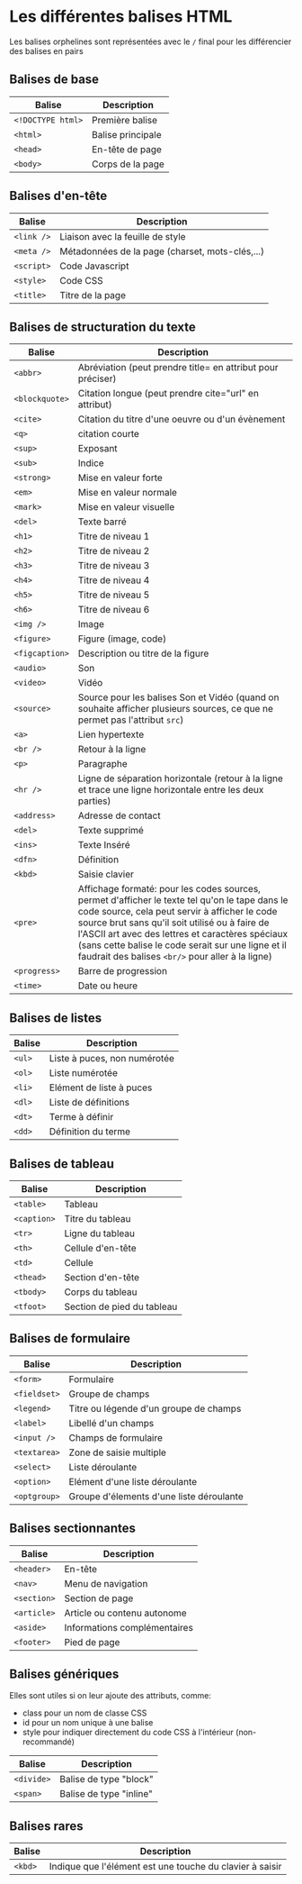 # Les différentes balises HTML
Les balises orphelines sont représentées avec le ``/`` final pour les différencier des balises en pairs

## Balises de base
| Balise | Description |
|--------|-------------|
| ``<!DOCTYPE html>`` | Première balise |
| ``<html>`` | Balise principale |
| ``<head>`` | En-tête de page |
| ``<body>`` | Corps de la page |

## Balises d'en-tête
| Balise | Description |
|--------|-------------|
| ``<link />`` | Liaison avec la feuille de style |
| ``<meta />`` | Métadonnées de la page (charset, mots-clés,...) |
| ``<script>`` | Code Javascript |
| ``<style>`` | Code CSS |
| ``<title>`` | Titre de la page |

## Balises de structuration du texte
| Balise | Description |
|--------|-------------|
| ``<abbr>`` | Abréviation (peut prendre title= en attribut pour préciser) |
| ``<blockquote>`` | Citation longue (peut prendre cite="url" en attribut) |
| ``<cite>`` | Citation du titre d'une oeuvre ou d'un évènement |
| ``<q>`` | citation courte |
| ``<sup>`` | Exposant |
| ``<sub>`` | Indice |
| ``<strong>`` | Mise en valeur forte |
| ``<em>`` | Mise en valeur normale |
| ``<mark>`` | Mise en valeur visuelle |
| ``<del>`` | Texte barré |
| ``<h1>`` | Titre de niveau 1 |
| ``<h2>`` | Titre de niveau 2 |
| ``<h3>`` | Titre de niveau 3 |
| ``<h4>`` | Titre de niveau 4 |
| ``<h5>`` | Titre de niveau 5 |
| ``<h6>`` | Titre de niveau 6 |
| ``<img />`` | Image |
| ``<figure>`` | Figure (image, code) |
| ``<figcaption>`` | Description ou titre de la figure |
| ``<audio>`` | Son |
| ``<video>`` | Vidéo |
| ``<source>`` | Source pour les balises Son et Vidéo (quand on souhaite afficher plusieurs sources, ce que ne permet pas l'attribut ``src``) |
| ``<a>`` | Lien hypertexte |
| ``<br />`` | Retour à la ligne |
| ``<p>`` | Paragraphe |
| ``<hr />`` | Ligne de séparation horizontale (retour à la ligne et trace une ligne horizontale entre les deux parties) |
| ``<address>`` | Adresse de contact |
| ``<del>`` | Texte supprimé |
| ``<ins>`` | Texte Inséré |
| ``<dfn>`` | Définition |
| ``<kbd>`` | Saisie clavier |
| ``<pre>`` | Affichage formaté: pour les codes sources, permet d'afficher le texte tel qu'on le tape dans le code source, cela peut servir à afficher le code source brut sans qu'il soit utilisé ou à faire de l'ASCII art avec des lettres et caractères spéciaux (sans cette balise le code serait sur une ligne et il faudrait des balises ``<br/>`` pour aller à la ligne) |
| ``<progress>`` | Barre de progression |
| ``<time>`` | Date ou heure |

## Balises de listes
| Balise | Description |
|--------|-------------|
| ``<ul>`` | Liste à puces, non numérotée |
| ``<ol>`` | Liste numérotée |
| ``<li>`` | Elément de liste à puces |
| ``<dl>`` | Liste de définitions |
| ``<dt>`` | Terme à définir |
| ``<dd>`` | Définition du terme |

## Balises de tableau
| Balise | Description |
|--------|-------------|
| ``<table>`` | Tableau |
| ``<caption>`` | Titre du tableau |
| ``<tr>`` | Ligne du tableau |
| ``<th>`` | Cellule d'en-tête |
| ``<td>`` | Cellule |
| ``<thead>`` | Section d'en-tête |
| ``<tbody>`` | Corps du tableau |
| ``<tfoot>`` | Section de pied du tableau |

## Balises de formulaire
| Balise | Description |
|--------|-------------|
| ``<form>`` | Formulaire |
| ``<fieldset>`` | Groupe de champs |
| ``<legend>`` | Titre ou légende d'un groupe de champs |
| ``<label>`` | Libellé d'un champs |
| ``<input />`` | Champs de formulaire |
| ``<textarea>`` | Zone de saisie multiple |
| ``<select>`` | Liste déroulante |
| ``<option>`` | Elément d'une liste déroulante |
| ``<optgroup>`` | Groupe d'élements d'une liste déroulante |

## Balises sectionnantes
| Balise | Description |
|--------|-------------|
| ``<header>`` | En-tête |
| ``<nav>`` | Menu de navigation |
| ``<section>`` | Section de page |
| ``<article>`` | Article ou contenu autonome |
| ``<aside>`` | Informations complémentaires |
| ``<footer>`` | Pied de page |

## Balises génériques
Elles sont utiles si on leur ajoute des attributs, comme:
- class pour un nom de classe CSS
- id pour un nom unique à une balise
- style pour indiquer directement du code CSS à l'intérieur (non-recommandé)

| Balise | Description |
|--------|-------------|
| ``<divide>`` | Balise de type "block" |
| ``<span>`` | Balise de type "inline" |

## Balises rares
| Balise | Description |
|--------|-------------|
| ``<kbd>`` | Indique que l'élément est une touche du clavier à saisir |
